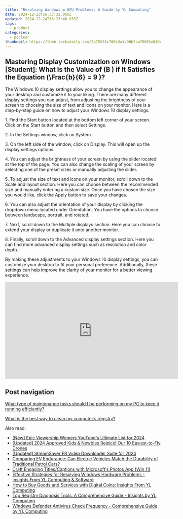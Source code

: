 ```yaml
---
title: "Resolving Windows ⚙️ GPU Problems: A Guide by YL Computing"
date: 2024-12-23T16:33:32.050Z
updated: 2024-12-24T16:23:48.033Z
tags:
  - product
categories:
  - pcclean
thumbnail: https://thmb.techidaily.com/2a75585c706bda1c98b7ca78005e810cc4fa04565ec0bfaa1522a3466ddc9fcb.jpg
---
```


## Mastering Display Customization on Windows [Student]: What Is the Value of \(B \) if It Satisfies the Equation \(\Frac{b}{6} = 9 \)?

The Windows 10 display settings allow you to change the appearance of your desktop and customize it to your liking. There are many different display settings you can adjust, from adjusting the brightness of your screen to choosing the size of text and icons on your monitor. Here is a step-by-step guide on how to adjust your Windows 10 display settings. 

1\. Find the Start button located at the bottom left corner of your screen. Click on the Start button and then select Settings.

2\. In the Settings window, click on System.

3\. On the left side of the window, click on Display. This will open up the display settings options. 

4\. You can adjust the brightness of your screen by using the slider located at the top of the page. You can also change the scaling of your screen by selecting one of the preset sizes or manually adjusting the slider.

5\. To adjust the size of text and icons on your monitor, scroll down to the Scale and layout section. Here you can choose between the recommended size and manually entering a custom size. Once you have chosen the size you would like, click the Apply button to save your changes.

6\. You can also adjust the orientation of your display by clicking the dropdown menu located under Orientation. You have the options to choose between landscape, portrait, and rotated.

7\. Next, scroll down to the Multiple displays section. Here you can choose to extend your display or duplicate it onto another monitor.

8\. Finally, scroll down to the Advanced display settings section. Here you can find more advanced display settings such as resolution and color depth. 

By making these adjustments to your Windows 10 display settings, you can customize your desktop to fit your personal preference. Additionally, these settings can help improve the clarity of your monitor for a better viewing experience.

<!-- affiliate ads begin -->
<iframe width="560" height="315" src="https://www.youtube.com/embed/QPAKth3O_5c?si=3YDfzJAZMDp1gFRz" title="YouTube video player" frameborder="0" allow="accelerometer; autoplay; clipboard-write; encrypted-media; gyroscope; picture-in-picture; web-share" referrerpolicy="strict-origin-when-cross-origin" allowfullscreen></iframe>
<!-- affiliate ads end -->

## Post navigation

[What type of maintenance tasks should I be performing on my PC to keep it running efficiently?](https://tools.techidaily.com/pcclean/products/)

[What is the best way to clean my computer’s registry?](https://tools.techidaily.com/pcclean/products/)

<ins class="adsbygoogle"
     style="display:block"
     data-ad-format="autorelaxed"
     data-ad-client="ca-pub-7571918770474297"
     data-ad-slot="1223367746"></ins>

<ins class="adsbygoogle"
     style="display:block"
     data-ad-client="ca-pub-7571918770474297"
     data-ad-slot="8358498916"
     data-ad-format="auto"
     data-full-width-responsive="true"></ins>

<span class="atpl-alsoreadstyle">Also read:</span>
<div><ul>
<li><a href="https://eaxpv-info.techidaily.com/new-epic-viewership-winners-youtubes-ultimate-list-for-2024/"><u>[New] Epic Viewership Winners YouTube's Ultimate List for 2024</u></a></li>
<li><a href="https://article-knowledge.techidaily.com/updated-2024-approved-kids-and-newbies-rejoice-our-10-easiest-to-fly-drones/"><u>[Updated] 2024 Approved Kids & Newbies Rejoice! Our 10 Easiest-to-Fly Drones</u></a></li>
<li><a href="https://facebook-clips.techidaily.com/updated-streamsaver-fb-video-downloader-suite-for-2024/"><u>[Updated] StreamSaver FB Video Downloader Suite for 2024</u></a></li>
<li><a href="https://techtrends.techidaily.com/comparing-ev-endurance-can-electric-vehicles-match-the-durability-of-traditional-petrol-cars/"><u>Comparing EV Endurance: Can Electric Vehicles Match the Durability of Traditional Petrol Cars?</u></a></li>
<li><a href="https://extra-information.techidaily.com/craft-engaging-titlescaptions-with-microsofts-photos-app-win-11/"><u>Craft Engaging Titles/Captions with Microsoft's Photos App (Win 11)</u></a></li>
<li><a href="https://discover-awesome.techidaily.com/effective-strategies-for-resolving-windows-hardware-problems-insights-from-yl-computing-and-software/"><u>Effective Strategies for Resolving Windows Hardware Problems - Insights From YL Computing & Software</u></a></li>
<li><a href="https://discover-awesome.techidaily.com/how-to-buy-goods-and-services-with-digital-coins-insights-from-yl-computing/"><u>How to Buy Goods and Services with Digital Coins: Insights From YL Computing</u></a></li>
<li><a href="https://discover-awesome.techidaily.com/top-registry-diagnosis-tools-a-comprehensive-guide-insights-by-yl-computing/"><u>Top Registry Diagnosis Tools: A Comprehensive Guide - Insights by YL Computing</u></a></li>
<li><a href="https://discover-awesome.techidaily.com/windows-defender-antivirus-check-frequency-comprehensive-guide-by-yl-computing/"><u>Windows Defender Antivirus Check Frequency - Comprehensive Guide by YL Computing</u></a></li>
</ul></div>

